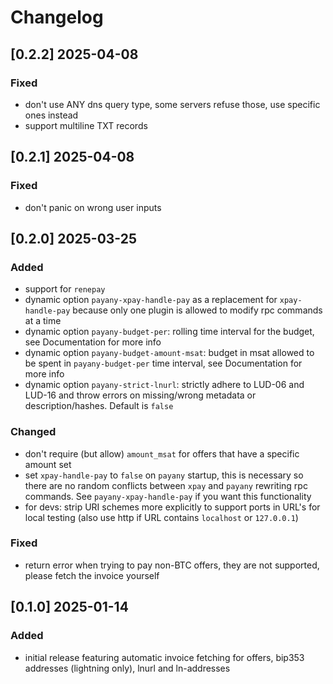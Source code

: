 # Changelog

## [0.2.2] 2025-04-08

### Fixed
- don't use ANY dns query type, some servers refuse those, use specific ones instead
- support multiline TXT records

## [0.2.1] 2025-04-08

### Fixed
- don't panic on wrong user inputs

## [0.2.0] 2025-03-25

### Added

- support for ``renepay``
- dynamic option ``payany-xpay-handle-pay`` as a replacement for ``xpay-handle-pay`` because only one plugin is allowed to modify rpc commands at a time
- dynamic option ``payany-budget-per``: rolling time interval for the budget, see Documentation for more info
- dynamic option ``payany-budget-amount-msat``: budget in msat allowed to be spent in ``payany-budget-per`` time interval, see Documentation for more info
- dynamic option ``payany-strict-lnurl``: strictly adhere to LUD-06 and LUD-16 and throw errors on missing/wrong metadata or description/hashes. Default is ``false``

### Changed

- don't require (but allow) ``amount_msat`` for offers that have a specific amount set
- set ``xpay-handle-pay`` to ``false`` on ``payany`` startup, this is necessary so there are no random conflicts between ``xpay`` and ``payany`` rewriting rpc commands. See ``payany-xpay-handle-pay`` if you want this functionality
- for devs: strip URI schemes more explicitly to support ports in URL's for local testing (also use http if URL contains ``localhost`` or ``127.0.0.1``)

### Fixed

- return error when trying to pay non-BTC offers, they are not supported, please fetch the invoice yourself

## [0.1.0] 2025-01-14

### Added

- initial release featuring automatic invoice fetching for offers, bip353 addresses (lightning only), lnurl and ln-addresses

